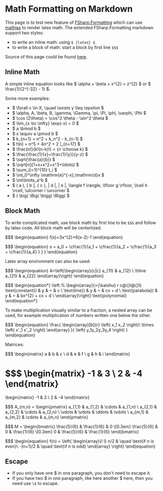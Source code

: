 # Math Formatting on Markdown

This page is to test new feature of [FSharp.Formatting](http://tpetricek.github.io/FSharp.Formatting/)
which can use [mathjax](http://www.mathjax.org/) to render latex math. The extended FSharp.Formatting
markdown support two styles:

- to write an inline math: using `$ {latex} $`
- to write a block of math: start a block by first line `$$$`

Source of this page could be found [here](https://github.com/soloman817/CUDALab/blob/master/source/02.CUDALab%20Usage/01.Math%20Formatting%20on%20Markdown.md).

## Inline Math

A simple inline equation looks like $ \alpha + \beta + x^{2} = z^{2} $ or $ \frac{1}{2^{-32} - 1} $.

Some more examples:

- $ \forall x \in X, \quad \exists y \leq \epsilon $
- $ \alpha, A, \beta, B, \gamma, \Gamma, \pi, \Pi, \phi, \varphi, \Phi $
- $ \cos (2\theta) = \cos^2 \theta - \sin^2 \theta $
- $ \lim_{x \to \infty} \exp(-x) = 0 $
- $ a \bmod b $
- $ x \equiv a \pmod b $
- $ k_{n+1} = n^2 + k_n^2 - k_{n-1} $
- $ f(n) = n^5 + 4n^2 + 2 |_{n=17} $
- $ \frac{n!}{k!(n-k)!} = {n \choose k} $
- $ \frac{\frac{1}{x}+\frac{1}{y}}{y-z} $
- $ \sqrt{\frac{a}{b}} $
- $ \sqrt[n]{1+x+x^2+x^3+\ldots} $
- $ \sum_{i=1}^{10} t_i $
- $ \int_0^\infty \mathrm{e}^{-x}\,\mathrm{d}x $
- $ \int\limits_a^b $
- $ ( a ), [ b ], \{ c \}, | d |, \| e \|, \langle f \rangle,
  \lfloor g \rfloor, \lceil h \rceil, \ulcorner i \urcorner $
- $ ( \big( \Big( \bigg( \Bigg( $

## Block Math

To write compilcated math, use block math by first line to be `$$$` and follow by latex code.
All block math will be centerlized.

$$$
\begin{equation}
f(x)=3x^{2}+6(x-2)-1
\end{equation}

$$$
\begin{equation}
  x = a_0 + \cfrac{1}{a_1
          + \cfrac{1}{a_2
          + \cfrac{1}{a_3 + \cfrac{1}{a_4} } } }
\end{equation}

Latex array environment can also be used:

$$$
\begin{equation}
A=\left(\begin{array}{c|c}
a_{11} & a_{12} \\ \hline
a_{21} & a_{22}
\end{array}\right)
\end{equation}

$$$
\begin{equation*}
\left.%
\begin{array}{>{\kaishu} r c@{}l@{}l}
\text{constant})	& y & = & c  \\
\text{line})		& y & = & cx + d  \\
\text{parabola})	& y & = & bx^{2} + cx + d  \\
\end{array}\right\} \text{polynomial}
\end{equation*}

To make multiplication visually similar to a fraction, a nested array can be used,
for example multiplication of numbers written one below the other.

$$$
\begin{equation}
\frac{
    \begin{array}[b]{r}
      \left( x_1 x_2 \right)\\
      \times \left( x'_1 x'_2 \right)
    \end{array}
  }{
    \left( y_1y_2y_3y_4 \right)
  }
\end{equation}

Matrices:

$$$
\begin{matrix}
  a & b & c \\
  d & e & f \\
  g & h & i
\end{matrix}

$$$
\begin{matrix}
  -1 & 3 \\
  2 & -4
 \end{matrix}
 =
 \begin{matrix}
  -1 & 3 \\
  2 & -4
 \end{matrix}

$$$
A_{m,n} =
 \begin{pmatrix}
  a_{1,1} & a_{1,2} & \cdots & a_{1,n} \\
  a_{2,1} & a_{2,2} & \cdots & a_{2,n} \\
  \vdots  & \vdots  & \ddots & \vdots  \\
  a_{m,1} & a_{m,2} & \cdots & a_{m,n}
 \end{pmatrix}

$$$
M = \begin{bmatrix}
       \frac{5}{6} & \frac{1}{6} & 0           \\[0.3em]
       \frac{5}{6} & 0           & \frac{1}{6} \\[0.3em]
       0           & \frac{5}{6} & \frac{1}{6}
     \end{bmatrix}

$$$
\begin{equation}
f(n) = \left\{ 
  \begin{array}{l l}
    n/2 & \quad \text{if $n$ is even}\\
    -(n+1)/2 & \quad \text{if $n$ is odd}
  \end{array} \right\}
\end{equation}

## Escape

- If you only have one $ in one paragraph, you don't need to escape it.
- If you have two \$ in one paragraph, like here another \$ here, then you need use `\$`
  to escape.
